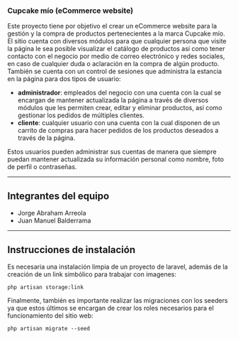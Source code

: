 ### Cupcake mío (eCommerce website)

Este proyecto tiene por objetivo el crear un eCommerce website para la gestión y la compra de productos pertenecientes a la marca Cupcake mío. El sitio cuenta con diversos módulos para que cualquier persona que visite la página le sea posible visualizar el catálogo de productos así como tener contacto con el negocio por medio de correo electrónico y redes sociales, en caso de cualquier duda o aclaración en la compra de algún producto. También se cuenta con un control de sesiones que administra la estancia en la página para dos tipos de usuario:

- **administrador**: empleados del negocio con una cuenta con la cual se encargan de mantener actualizada la página a través de diversos módulos que les permiten crear, editar y eliminar productos, así como gestionar los pedidos de múltiples clientes.
- **cliente**: cualquier usuario con una cuenta con la cual disponen de un carrito de compras para hacer pedidos de los productos deseados a través de la página.

Estos usuarios pueden administrar sus cuentas de manera que siempre puedan mantener actualizada su información personal como nombre, foto de perfil o contraseñas.

<hr>

## Integrantes del equipo
- Jorge Abraham Arreola
- Juan Manuel Balderrama

<hr>

## Instrucciones de instalación

Es necesaria una instalación limpia de un proyecto de laravel, además de la creación de un link simbólico para trabajar con imagenes:
```shell
php artisan storage:link
```

Finalmente, también es importante realizar las migraciones con los seeders ya que estos últimos se encargan de crear los roles necesarios para el funcionamiento del sitio web:
```shell
php artisan migrate --seed
```
